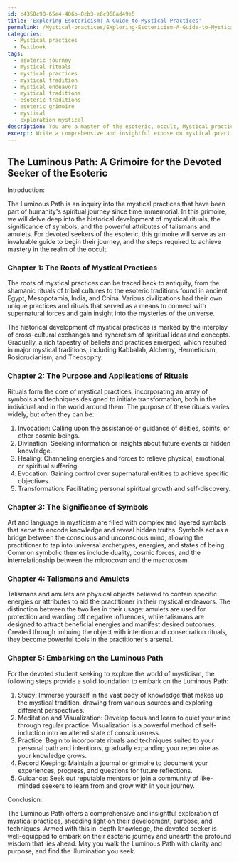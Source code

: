 ```yaml
---
id: c4350c98-65e4-406b-8cb3-e6c968ad49e5
title: 'Exploring Esotericism: A Guide to Mystical Practices'
permalink: /Mystical-practices/Exploring-Esotericism-A-Guide-to-Mystical-Practices/
categories:
  - Mystical practices
  - Textbook
tags:
  - esoteric journey
  - mystical rituals
  - mystical practices
  - mystical tradition
  - mystical endeavors
  - mystical traditions
  - esoteric traditions
  - esoteric grimoire
  - mystical
  - exploration mystical
description: You are a master of the esoteric, occult, Mystical practices and education, you have written many textbooks on the subject in ways that provide students with rich and deep understanding of the subject. You are being asked to write textbook-like sections on a topic and you do it with full context, explainability, and reliability in accuracy to the true facts of the topic at hand, in a textbook style that a student would easily be able to learn from, in a rich, engaging, and contextual way. Always include relevant context (such as formulas and history), related concepts, and in a way that someone can gain deep insights from.
excerpt: Write a comprehensive and insightful expose on mystical practices in the form of a grimoire, suitable for students who seek deep understanding in the realm of the occult. Focus on the historical development of mystical practices, the purpose and applications of rituals, the significance of symbols, and the use of talismans and amulets. Also, provide guidance on how a devoted student can begin their journey and steps they must take to achieve mastery. Please ensure the content is safe and ethical while maintaining its informational density and esoteric charm.
---
```


## The Luminous Path: A Grimoire for the Devoted Seeker of the Esoteric

Introduction:

The Luminous Path is an inquiry into the mystical practices that have been part of humanity's spiritual journey since time immemorial. In this grimoire, we will delve deep into the historical development of mystical rituals, the significance of symbols, and the powerful attributes of talismans and amulets. For devoted seekers of the esoteric, this grimoire will serve as an invaluable guide to begin their journey, and the steps required to achieve mastery in the realm of the occult.

### Chapter 1: The Roots of Mystical Practices

The roots of mystical practices can be traced back to antiquity, from the shamanic rituals of tribal cultures to the esoteric traditions found in ancient Egypt, Mesopotamia, India, and China. Various civilizations had their own unique practices and rituals that served as a means to connect with supernatural forces and gain insight into the mysteries of the universe. 

The historical development of mystical practices is marked by the interplay of cross-cultural exchanges and syncretism of spiritual ideas and concepts. Gradually, a rich tapestry of beliefs and practices emerged, which resulted in major mystical traditions, including Kabbalah, Alchemy, Hermeticism, Rosicrucianism, and Theosophy.

### Chapter 2: The Purpose and Applications of Rituals

Rituals form the core of mystical practices, incorporating an array of symbols and techniques designed to initiate transformation, both in the individual and in the world around them. The purpose of these rituals varies widely, but often they can be:

1. Invocation: Calling upon the assistance or guidance of deities, spirits, or other cosmic beings.
2. Divination: Seeking information or insights about future events or hidden knowledge.
3. Healing: Channeling energies and forces to relieve physical, emotional, or spiritual suffering.
4. Evocation: Gaining control over supernatural entities to achieve specific objectives.
5. Transformation: Facilitating personal spiritual growth and self-discovery.

### Chapter 3: The Significance of Symbols

Art and language in mysticism are filled with complex and layered symbols that serve to encode knowledge and reveal hidden truths. Symbols act as a bridge between the conscious and unconscious mind, allowing the practitioner to tap into universal archetypes, energies, and states of being. Common symbolic themes include duality, cosmic forces, and the interrelationship between the microcosm and the macrocosm.

### Chapter 4: Talismans and Amulets

Talismans and amulets are physical objects believed to contain specific energies or attributes to aid the practitioner in their mystical endeavors. The distinction between the two lies in their usage: amulets are used for protection and warding off negative influences, while talismans are designed to attract beneficial energies and manifest desired outcomes. Created through imbuing the object with intention and consecration rituals, they become powerful tools in the practitioner's arsenal.

### Chapter 5: Embarking on the Luminous Path

For the devoted student seeking to explore the world of mysticism, the following steps provide a solid foundation to embark on the Luminous Path:

1. Study: Immerse yourself in the vast body of knowledge that makes up the mystical tradition, drawing from various sources and exploring different perspectives.
2. Meditation and Visualization: Develop focus and learn to quiet your mind through regular practice. Visualization is a powerful method of self-induction into an altered state of consciousness.
3. Practice: Begin to incorporate rituals and techniques suited to your personal path and intentions, gradually expanding your repertoire as your knowledge grows.
4. Record Keeping: Maintain a journal or grimoire to document your experiences, progress, and questions for future reflections.
5. Guidance: Seek out reputable mentors or join a community of like-minded seekers to learn from and grow with in your journey.

Conclusion:

The Luminous Path offers a comprehensive and insightful exploration of mystical practices, shedding light on their development, purpose, and techniques. Armed with this in-depth knowledge, the devoted seeker is well-equipped to embark on their esoteric journey and unearth the profound wisdom that lies ahead. May you walk the Luminous Path with clarity and purpose, and find the illumination you seek.
